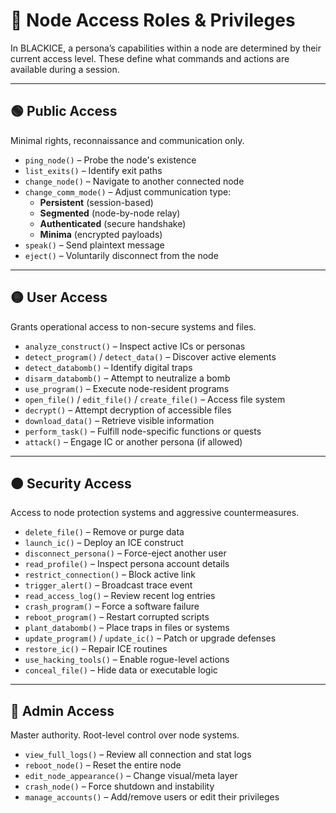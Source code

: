 # 📜 Node Access Roles & Privileges

In BLACKICE, a persona’s capabilities within a node are determined by their current access level. These define what commands and actions are available during a session.

---

## 🟢 Public Access
Minimal rights, reconnaissance and communication only.

- `ping_node()` – Probe the node's existence
- `list_exits()` – Identify exit paths
- `change_node()` – Navigate to another connected node
- `change_comm_mode()` – Adjust communication type:
  - **Persistent** (session-based)
  - **Segmented** (node-by-node relay)
  - **Authenticated** (secure handshake)
  - **Minima** (encrypted payloads)
- `speak()` – Send plaintext message
- `eject()` – Voluntarily disconnect from the node

---

## 🟡 User Access
Grants operational access to non-secure systems and files.

- `analyze_construct()` – Inspect active ICs or personas
- `detect_program()` / `detect_data()` – Discover active elements
- `detect_databomb()` – Identify digital traps
- `disarm_databomb()` – Attempt to neutralize a bomb
- `use_program()` – Execute node-resident programs
- `open_file()` / `edit_file()` / `create_file()` – Access file system
- `decrypt()` – Attempt decryption of accessible files
- `download_data()` – Retrieve visible information
- `perform_task()` – Fulfill node-specific functions or quests
- `attack()` – Engage IC or another persona (if allowed)

---

## 🟠 Security Access
Access to node protection systems and aggressive countermeasures.

- `delete_file()` – Remove or purge data
- `launch_ic()` – Deploy an ICE construct
- `disconnect_persona()` – Force-eject another user
- `read_profile()` – Inspect persona account details
- `restrict_connection()` – Block active link
- `trigger_alert()` – Broadcast trace event
- `read_access_log()` – Review recent log entries
- `crash_program()` – Force a software failure
- `reboot_program()` – Restart corrupted scripts
- `plant_databomb()` – Place traps in files or systems
- `update_program()` / `update_ic()` – Patch or upgrade defenses
- `restore_ic()` – Repair ICE routines
- `use_hacking_tools()` – Enable rogue-level actions
- `conceal_file()` – Hide data or executable logic

---

## 🔴 Admin Access
Master authority. Root-level control over node systems.

- `view_full_logs()` – Review all connection and stat logs
- `reboot_node()` – Reset the entire node
- `edit_node_appearance()` – Change visual/meta layer
- `crash_node()` – Force shutdown and instability
- `manage_accounts()` – Add/remove users or edit their privileges


